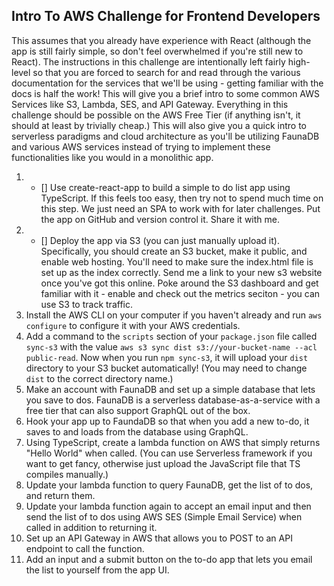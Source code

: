 ## Intro To AWS Challenge for Frontend Developers

This assumes that you already have experience with React (although the app is still fairly simple, so don't feel overwhelmed if you're still new to React). The instructions in this challenge are intentionally left fairly high-level so that you are forced to search for and read through the various documentation for the services that we'll be using - getting familiar with the docs is half the work! This will give you a brief intro to some common AWS Services like S3, Lambda, SES, and API Gateway. Everything in this challenge should be possible on the AWS Free Tier (if anything isn't, it should at least by trivially cheap.) This will also give you a quick intro to serverless paradigms and cloud architecture as you'll be utilizing FaunaDB and various AWS services instead of trying to implement these functionalities like you would in a monolithic app.

1. - [] Use create-react-app to build a simple to do list app using TypeScript. If this feels too easy, then try not to spend much time on this step. We just need an SPA to work with for later challenges. Put the app on GitHub and version control it. Share it with me.
2. - [] Deploy the app via S3 (you can just manually upload it). Specifically, you should create an S3 bucket, make it public, and enable web hosting. You'll need to make sure the index.html file is set up as the index correctly. Send me a link to your new s3 website once you've got this online. Poke around the S3 dashboard and get familiar with it - enable and check out the metrics seciton - you can use S3 to track traffic.
3. Install the AWS CLI on your computer if you haven't already and run `aws configure` to configure it with your AWS credentials.
4. Add a command to the `scripts` section of your `package.json` file called `sync-s3` with the value `aws s3 sync dist s3://your-bucket-name --acl public-read`. Now when you run `npm sync-s3`, it will upload your `dist` directory to your S3 bucket automatically! (You may need to change `dist` to the correct directory name.)
5. Make an account with FaunaDB and set up a simple database that lets you save to dos. FaunaDB is a serverless database-as-a-service with a free tier that can also support GraphQL out of the box.
6. Hook your app up to FaundaDB so that when you add a new to-do, it saves to and loads from the database using GraphQL.
7. Using TypeScript, create a lambda function on AWS that simply returns "Hello World" when called. (You can use Serverless framework if you want to get fancy, otherwise just upload the JavaScript file that TS compiles manually.)
8. Update your lambda function to query FaunaDB, get the list of to dos, and return them.
9. Update your lambda function again to accept an email input and then send the list of to dos using AWS SES (Simple Email Service) when called in addition to returning it.
10. Set up an API Gateway in AWS that allows you to POST to an API endpoint to call the function.
11. Add an input and a submit button on the to-do app that lets you email the list to yourself from the app UI.

